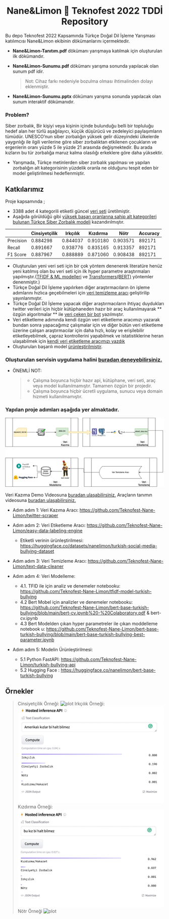 <h1 align = 'Center'>Nane&Limon 🐍 Teknofest 2022 TDDİ Repository</h1>

<div>Bu depo Teknofest 2022 Kapsamında Türkçe Doğal Dil İşleme Yarışması katılımcısı Nane&Limon ekibinin dökümanlarını içermektedir.</div>


* **Nane&Limon-Tanıtım.pdf** dökümanı yarışmaya katılmak için oluşturulan ilk dökümandır.

* **Nane&Limon-Sunumu.pdf** dökümanı yarışma sonunda yapılacak olan sunum pdf idir.
  > Not: Cihaz farkı nedeniyle bozulma olması ihtimalinden dolayı eklenmiştir.

* **Nane&Limon-Sunumu.pptx** dökümanı yarışma sonunda yapılacak olan sunum interaktif dökümanıdır.
### Problem?
Siber zorbalık,
Bir kişiyi veya kişinin içinde bulunduğu belli bir topluluğu  hedef alan her türlü aşağılayıcı, küçük düşürücü ve zedeleyici  paylaşımların tümüdür.
UNESCO’nun siber zorbalığın yüksek gelir düzeyindeki  ülkelerde yaygınlığı ile ilgili verilerine göre siber zorbalıktan  etkilenen çocukların ve ergenlerin oranı yüzde 5 ile yüzde 21  arasında değişmektedir. Bu arada kızların bu tür zorbalığa  maruz kalma olasılığı erkeklere göre daha yüksektir.
- Yarışmada, Türkçe metinlerden siber zorbalık yapılması ve yapılan zorbalığın alt kategorisinin yüzdelik oranla ne olduğunu tespit eden bir model geliştirilmesi hedeflenmiştir. 

## Katkılarımız
  Proje kapsamında ;
  * 3388 adet 4 kategorili etiketli güncel [veri seti](https://huggingface.co/datasets/nanelimon/turkish-social-media-bullying-dataset) üretilmiştir.
  * Aşağıda görüldüğü gibi [yüksek başarı oranlarına sahip alt kategorileri bulunan Türkçe Siber Zorbalık modeli]( https://huggingface.co/nanelimon/bert-base-turkish-bullying) kazandırılmıştır. 
  
  |        | Cinsiyetçilik | Irkçılık | Kızdırma | Nötr | Accuracy |
  | ------ | ------  | ------ | ------  | ------ | ------ |
  | Precision | 0.884298 | 0.844037 | 0.910180 | 0.903571 | 892171 |
  | Recall  | 0.891667 | 0.938776 | 0.835165 | 0.913357 | 892171 |
  | F1 Score | 0.887967 | 0.888889 | 0.871060 | 0.908438 | 892171 |
  
  * Oluşturulan yeni veri seti için bir çok yöntem denenerek literatüre henüz yeni katılmış olan bu veri seti için ilk hyper parametre araştırmaları yapılmıştır.([TFIDF & ML modelleri](https://github.com/Teknofest-Nane-Limon/tfidf-model-turkish-bullying) ve [Transformers(BERT)]((https://github.com/Teknofest-Nane-Limon/bert-base-turkish-bullying)) yöntemler denenmiştir.) 
  * Türkçe Doğal Dil İşleme yapılırken diğer araştırmacıların ön işleme adımlarını hızlıca geçebilmeleri için [veri temizleme aracı](https://text-data-cleaner.herokuapp.com/) geliştirilip yayınlanmıştır.
  * Türkçe Doğal Dil İşleme yapacak diğer araştırmacıların ihtiyaç duydukları twitter verileri için hiçbir kütüphaneden hazır bir araç kullanılmayarak ** özgün algoritmalar ** ile [veri çeken bir bot](https://github.com/Teknofest-Nane-Limon/twitter-scraper) yazılmıştır.
  * Veri etiketleme adımında kendi özgün veri etiketleme aracımızı yazarak bundan sonra yapacağımız çalışmalar için ve diğer bütün veri etiketleme üzerine çalışan araştırmacılar için daha hızlı, kolay ve erişilebilir etiketleyebilmek, çapraz kontrollerini yapabilmek ve istatistiklerine heran ulaşabilmek için [kendi veri etiketleme aracımızı yazdık](https://easy-data-labeling-engine.herokuapp.com/)
  * Oluşturulan başarılı model [ürünleştirilmiştir](https://github.com/Teknofest-Nane-Limon/turkish-bullying-api).
  
  ### Oluşturulan servisin uygulama halini [buradan deneyebilirsiniz.](https://duvar-app.herokuapp.com/)

* ÖNEMLİ NOT:
  > * Çalışma boyunca hiçbir hazır api, kütüphane, veri seti, araç veya model kullanılmamıştır. Tamamen özgün bir projedir.
  > * Çalışma boyunca hiçbir ücretli uygulama, sunucu veya domain hizmeti kullanılmamıştır.
  


### Yapılan proje adımları aşağıda yer almaktadır.

  ![plot](/img/akış.drawio.png)
  
  Veri Kazıma Demo Videosuna [buradan ulaşabilirsiniz.](https://youtu.be/yn03mcsl42M)
  Araçların tanımın videosuna [buradan ulaşabilirsiniz.](https://www.youtube.com/watch?v=osjWOwDcqvQ&t=4&ab_channel=AlaaddinErdin%C3%A7DAL)
  
  - Adım adım 1: Veri Kazıma Aracı: https://github.com/Teknofest-Nane-Limon/twitter-scraper
  
  - Adım adım 2: Veri Etiketleme Aracı: https://github.com/Teknofest-Nane-Limon/easy-data-labeling-engine
    - Etiketli verinin ürünleştirilmesi: https://huggingface.co/datasets/nanelimon/turkish-social-media-bullying-dataset
  
  - Adım adım 3: Veri Temizleme Aracı: https://github.com/Teknofest-Nane-Limon/text-data-cleaner
  
  - Adım adım 4: Veri Modelleme:
    - 4.1. TFID ile için analiz ve denemeler notebooku: https://github.com/Teknofest-Nane-Limon/tfidf-model-turkish-bullying
    - 4.2 Bert Mobel için analizler ve denemeler notebooku: https://github.com/Teknofest-Nane-Limon/bert-base-turkish-bullying/blob/main/bert-cv.ipynb%20-%20Colaboratory.pdf & bert-cv.ipynb
    - 4.3 Bert Modelden çıkan hyper parametreler ile çıkan moddelleme notebook u: https://github.com/Teknofest-Nane-Limon/bert-base-turkish-bullying/blob/main/bert-base-turkish-bullying-best-parameter.ipynb 
  
  - Adım adım 5: Modelin Ürünleştirilmesi:
    - 5.1 Python FastAPI: https://github.com/Teknofest-Nane-Limon/turkish-bullying-api
    - 5.2 Hugging Face : https://huggingface.co/nanelimon/bert-base-turkish-bullying
    
    
  ## Örnekler
  > Cinsiyetçilik Örneği:
    ![plot](/img/Cinsiyetçilik.jpeg)
  > Irkçılık Örneği:
    ![plot](/img/Irkçılık.jpeg)
  > Kızdırma Örneği:
    ![plot](/img/Kızdırma.jpeg)
  > Nötr Örneği
    ![plot](/img/Nötr.jpeg)

